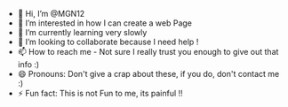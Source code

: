 - 👋 Hi, I’m @MGN12
- 👀 I’m interested in how I can create a web Page
- 🌱 I’m currently learning very slowly 
- 💞️ I’m looking to collaborate because I need help !
- 📫 How to reach me - Not sure I really trust you enough to give out that info :)
- 😄 Pronouns: Don't give a crap about these, if you do, don't contact me :)
- ⚡ Fun fact: This is not Fun to me, its painful !!

<!---
MGN12/MGN12 is a ✨ special ✨ repository because its `README.md` (this file) appears on your GitHub profile.
You can click the Preview link to take a look at your changes.
--->
